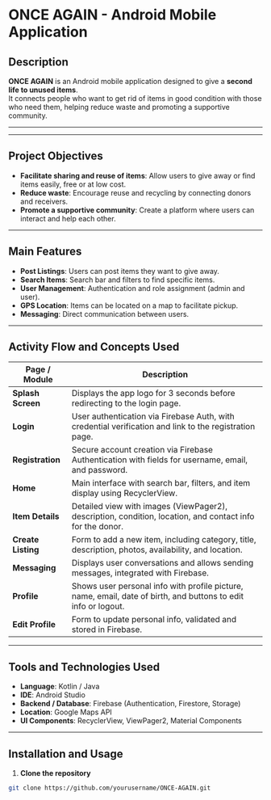 # ONCE AGAIN - Android Mobile Application

## Description
**ONCE AGAIN** is an Android mobile application designed to give a **second life to unused items**.  
It connects people who want to get rid of items in good condition with those who need them, helping reduce waste and promoting a supportive community.

---


---

## Project Objectives
- **Facilitate sharing and reuse of items**: Allow users to give away or find items easily, free or at low cost.  
- **Reduce waste**: Encourage reuse and recycling by connecting donors and receivers.  
- **Promote a supportive community**: Create a platform where users can interact and help each other.

---

## Main Features
- **Post Listings**: Users can post items they want to give away.  
- **Search Items**: Search bar and filters to find specific items.  
- **User Management**: Authentication and role assignment (admin and user).  
- **GPS Location**: Items can be located on a map to facilitate pickup.  
- **Messaging**: Direct communication between users.

---

## Activity Flow and Concepts Used

| Page / Module | Description |
|---------------|-------------|
| **Splash Screen** | Displays the app logo for 3 seconds before redirecting to the login page. |
| **Login** | User authentication via Firebase Auth, with credential verification and link to the registration page. |
| **Registration** | Secure account creation via Firebase Authentication with fields for username, email, and password. |
| **Home** | Main interface with search bar, filters, and item display using RecyclerView. |
| **Item Details** | Detailed view with images (ViewPager2), description, condition, location, and contact info for the donor. |
| **Create Listing** | Form to add a new item, including category, title, description, photos, availability, and location. |
| **Messaging** | Displays user conversations and allows sending messages, integrated with Firebase. |
| **Profile** | Shows user personal info with profile picture, name, email, date of birth, and buttons to edit info or logout. |
| **Edit Profile** | Form to update personal info, validated and stored in Firebase.

---

## Tools and Technologies Used
- **Language**: Kotlin / Java  
- **IDE**: Android Studio  
- **Backend / Database**: Firebase (Authentication, Firestore, Storage)  
- **Location**: Google Maps API  
- **UI Components**: RecyclerView, ViewPager2, Material Components  

---

## Installation and Usage
1. **Clone the repository**
```bash
git clone https://github.com/yourusername/ONCE-AGAIN.git

